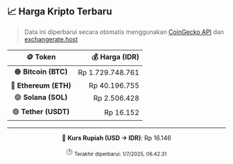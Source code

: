

<!-- HARGA_KRIPTO -->
## 📈 Harga Kripto Terbaru

> Data ini diperbarui secara otomatis menggunakan [CoinGecko API](https://www.coingecko.com/) dan [exchangerate.host](https://exchangerate.host/)

<div align="center">

| 🪙 Token | 💰 Harga (IDR) |
|:------:|---------------:|
| 🟠 **Bitcoin (BTC)**   | Rp 1.729.748.761 |
| 🔵 **Ethereum (ETH)**  | Rp 40.196.755 |
| 🟣 **Solana (SOL)**    | Rp 2.506.428 |
| 🟢 **Tether (USDT)**   | Rp 16.152 |

---

💱 **Kurs Rupiah (USD → IDR)**: Rp 16.146

🕒 <sub>Terakhir diperbarui: 1/7/2025, 06.42.31</sub>

</div>
<!-- /HARGA_KRIPTO -->